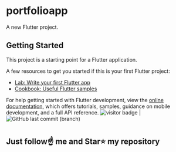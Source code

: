 # portfolioapp

A new Flutter project.

## Getting Started

This project is a starting point for a Flutter application.

A few resources to get you started if this is your first Flutter project:

- [Lab: Write your first Flutter app](https://docs.flutter.dev/get-started/codelab)
- [Cookbook: Useful Flutter samples](https://docs.flutter.dev/cookbook)

For help getting started with Flutter development, view the
[online documentation](https://docs.flutter.dev/), which offers tutorials,
samples, guidance on mobile development, and a full API reference.
<img src= "https://visitor-badge.laobi.icu/badge?page_id=sanjiv0286/Basic-Portfolio-Design-Using-Flutter" alt="visitor badge"/> |  ![GitHub last commit (branch)](https://img.shields.io/github/last-commit/sanjiv0286/Basic-Portfolio-Design-Using-Flutter/main)
#
## Just follow☝️ me and Star⭐ my repository 
